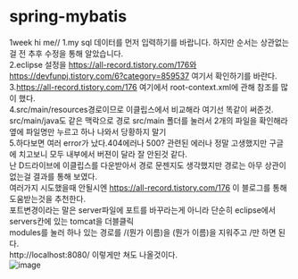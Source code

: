 # spring-mybatis
1week 
hi me//
1.my sql 데이터를 먼저 입력하기를 바랍니다. 하지만 순서는 상관없는걸 전 추후 수정을 통해 알았습니다.  
2.eclipse 설정을 https://all-record.tistory.com/176와 https://devfunpj.tistory.com/6?category=859537
여기서 확인하기를 바란다.  
3.https://all-record.tistory.com/176 여기에서 root-context.xml에 관해 참조를 많이 했다.  
4.src/main/resources경로이므로 이클립스에서 비교해라 여기선 똑같이 써준것.  
src/main/java도 같은 맥락으로 경로 src/main 폴더를 눌러서 2개의 파일을 확인해라 옆에 파일명만 누르고 하나 나와서 당황하지 말기  
5.하다보면 여러 error가 났다.404에러나 500? 관련된 에러나 정말 고생했지만 구글에 치고보니 모두 내부에서 버젼이 달라 잘 안된것 같다.  
난 D드라이브에 이클립스를 다운받아서 경로 문젠지도 생각했지만 경로는 아무 상관이 없는걸 결과를 통해 보였다.  
여러가지 시도했을때 안될시엔 https://all-record.tistory.com/176 이 블로그를 통해 도움받는것을 추천한다.  
포트변경이라는 말은 server파일에 포트를 바꾸라는게 아니라 단순히 eclipse에서 servers칸에 있는 tomcat을 더블클릭  
modules를 눌러 하나 있는 경로를 /(뭔가 이름)을 (뭔가 이름)을 지워주고 /만 하면 된다.  
http://localhost:8080/ 이렇게만 쳐도 나올것이다.  
![image](https://user-images.githubusercontent.com/58061933/104809790-11320800-5833-11eb-98eb-8663f75e617b.png)  
